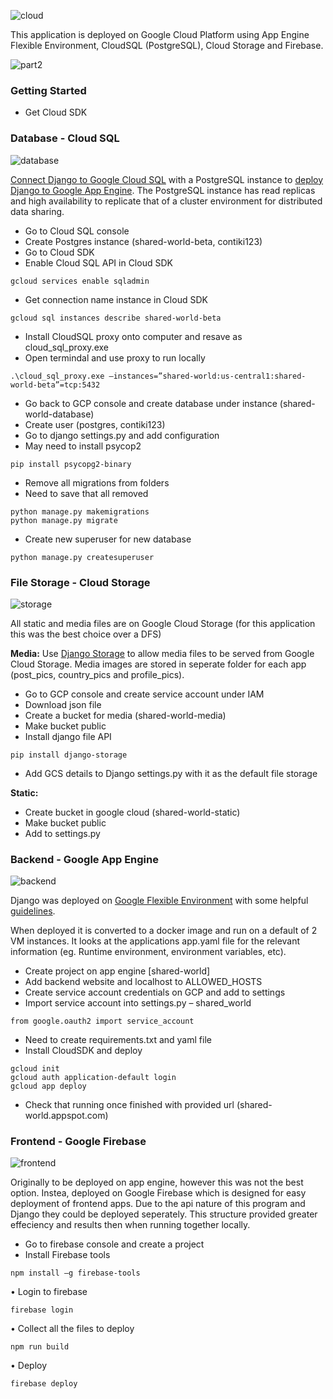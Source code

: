 ![cloud](https://user-images.githubusercontent.com/19520346/69125123-d2020d00-0af0-11ea-8258-2c1055b9e590.PNG)

This application is deployed on Google Cloud Platform using App Engine Flexible Environment, CloudSQL (PostgreSQL), Cloud Storage and Firebase.

![part2](https://user-images.githubusercontent.com/19520346/69107982-f513c900-0abe-11ea-8cd3-2a6962e6b1cb.png)

### Getting Started

- Get Cloud SDK

### Database - Cloud SQL

![database](https://user-images.githubusercontent.com/19520346/69109793-833e7e00-0ac4-11ea-835f-0c890cde4803.png)

[Connect Django to Google Cloud SQL](https://stackoverflow.com/questions/19086517/connect-django-to-google-cloud-sql) with a PostgreSQL instance to [deploy Django to Google App Engine](https://medium.com/@BennettGarner/deploying-a-django-application-to-google-app-engine-f9c91a30bd35). The PostgreSQL instance has read replicas and high availability to replicate that of a cluster environment for distributed data sharing.

- Go to Cloud SQL console
-	Create Postgres instance (shared-world-beta, contiki123)
-	Go to Cloud SDK
-	Enable Cloud SQL API in Cloud SDK
```
gcloud services enable sqladmin
```
-	Get connection name instance in Cloud SDK
```
gcloud sql instances describe shared-world-beta
```
-	Install CloudSQL proxy onto computer and resave as cloud_sql_proxy.exe 
-	Open termindal and use proxy to run locally
```
.\cloud_sql_proxy.exe –instances=”shared-world:us-central1:shared-world-beta”=tcp:5432
```
-	Go back to GCP console and create database under instance (shared-world-database)
-	Create user (postgres, contiki123)
-	Go to django settings.py and add configuration
-	May need to install psycop2
```
pip install psycopg2-binary
```
-	Remove all migrations from folders
-	Need to save that all removed
```
python manage.py makemigrations
python manage.py migrate
```
-	Create new superuser for new database
```
python manage.py createsuperuser
```

### File Storage - Cloud Storage

![storage](https://user-images.githubusercontent.com/19520346/69108304-f09be000-0abf-11ea-8680-6530ecb30c38.png)

All static and media files are on Google Cloud Storage (for this application this was the best choice over a DFS)

**Media:**
Use [Django Storage](https://django-storages.readthedocs.io/en/latest/backends/gcloud.html) to allow media files to be served from Google Cloud Storage. Media images are stored in seperate folder for each app (post_pics, country_pics and profile_pics).

-	Go to GCP console and create service account under IAM 
-	Download json file
-	Create a  bucket for  media (shared-world-media)
-	Make bucket public
-	Install django file API
```
pip install django-storage
```
-	Add GCS details to Django settings.py with it as the default file storage

**Static:**
-	Create bucket in google cloud (shared-world-static)
-	Make bucket public
-	Add to settings.py

### Backend - Google App Engine

![backend](https://user-images.githubusercontent.com/19520346/69108485-83d51580-0ac0-11ea-92ae-5e2776a04f54.png)

 Django was deployed on [Google Flexible Environment](https://cloud.google.com/python/django/flexible-environment) with some helpful [guidelines](https://codeburst.io/beginners-guide-to-deploying-a-django-postgresql-project-on-google-cloud-s-flexible-app-engine-e3357b601b91). 

When deployed it is converted to a docker image and run on a default of 2 VM instances. It looks at the applications app.yaml file for the relevant information (eg. Runtime environment, environment variables, etc).

-	Create project on app engine [shared-world]
-	Add backend website and localhost to ALLOWED_HOSTS
-	Create service account credentials on GCP and add to settings
-	Import service account into settings.py – shared_world
```
from google.oauth2 import service_account
```
- Need to create requirements.txt and yaml file
-	Install CloudSDK and deploy
```
gcloud init
gcloud auth application-default login
gcloud app deploy
```
-	Check that running once finished with provided url (shared-world.appspot.com)

### Frontend - Google Firebase

![frontend](https://user-images.githubusercontent.com/19520346/69108491-8c2d5080-0ac0-11ea-815b-a0c3ead9c517.png)

Originally to be deployed on app engine, however this was not the best option. Instea, deployed on Google Firebase which is designed for easy deployment of frontend apps. Due to the api nature of this program and Django they could be deployed seperately. This structure provided greater effeciency and results then when running together locally.

-	Go to firebase console and create a project
-	Install Firebase tools
```
npm install –g firebase-tools
```
•	Login to firebase
```
firebase login
```
•	Collect all the files to deploy
```
npm run build
```
•	Deploy
```
firebase deploy
```
